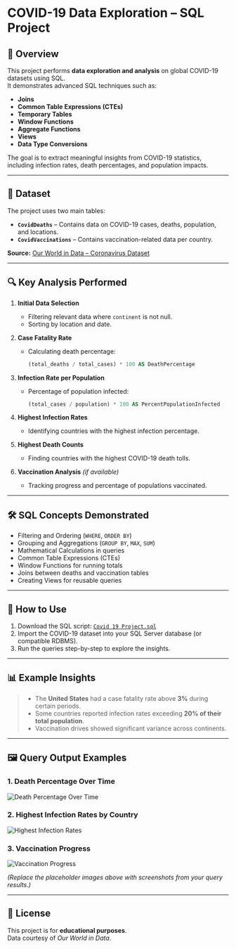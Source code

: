 # COVID-19 Data Exploration – SQL Project

## 📌 Overview
This project performs **data exploration and analysis** on global COVID-19 datasets using SQL.  
It demonstrates advanced SQL techniques such as:
- **Joins**
- **Common Table Expressions (CTEs)**
- **Temporary Tables**
- **Window Functions**
- **Aggregate Functions**
- **Views**
- **Data Type Conversions**

The goal is to extract meaningful insights from COVID-19 statistics, including infection rates, death percentages, and population impacts.

---

## 📂 Dataset
The project uses two main tables:
- **`CovidDeaths`** – Contains data on COVID-19 cases, deaths, population, and locations.
- **`CovidVaccinations`** – Contains vaccination-related data per country.

**Source:** [Our World in Data – Coronavirus Dataset](https://ourworldindata.org/coronavirus)

---

## 🔍 Key Analysis Performed
1. **Initial Data Selection**
   - Filtering relevant data where `continent` is not null.
   - Sorting by location and date.

2. **Case Fatality Rate**
   - Calculating death percentage:  
     ```sql
     (total_deaths / total_cases) * 100 AS DeathPercentage
     ```

3. **Infection Rate per Population**
   - Percentage of population infected:
     ```sql
     (total_cases / population) * 100 AS PercentPopulationInfected
     ```

4. **Highest Infection Rates**
   - Identifying countries with the highest infection percentage.

5. **Highest Death Counts**
   - Finding countries with the highest COVID-19 death tolls.

6. **Vaccination Analysis** *(if available)*
   - Tracking progress and percentage of populations vaccinated.

---

## 🛠 SQL Concepts Demonstrated
- Filtering and Ordering (`WHERE`, `ORDER BY`)
- Grouping and Aggregations (`GROUP BY`, `MAX`, `SUM`)
- Mathematical Calculations in queries
- Common Table Expressions (CTEs)
- Window Functions for running totals
- Joins between deaths and vaccination tables
- Creating Views for reusable queries

---

## 🚀 How to Use
1. Download the SQL script: [`Covid 19 Project.sql`](Covid%2019%20Project.sql)
2. Import the COVID-19 dataset into your SQL Server database (or compatible RDBMS).
3. Run the queries step-by-step to explore the insights.

---

## 📊 Example Insights
> - The **United States** had a case fatality rate above **3%** during certain periods.  
> - Some countries reported infection rates exceeding **20% of their total population**.  
> - Vaccination drives showed significant variance across continents.

---

## 🖼 Query Output Examples

### 1. Death Percentage Over Time
![Death Percentage Over Time](images/death_percentage_over_time.png)

### 2. Highest Infection Rates by Country
![Highest Infection Rates](images/highest_infection_rates.png)

### 3. Vaccination Progress
![Vaccination Progress](images/vaccination_progress.png)

*(Replace the placeholder images above with screenshots from your query results.)*

---

## 📜 License
This project is for **educational purposes**.  
Data courtesy of *Our World in Data*.
